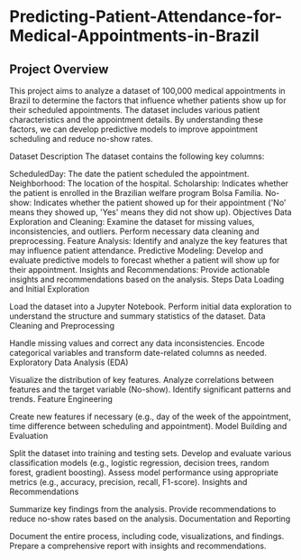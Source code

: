 # Predicting-Patient-Attendance-for-Medical-Appointments-in-Brazil

## Project Overview
This project aims to analyze a dataset of 100,000 medical appointments in Brazil to determine the factors that influence whether patients show up for their scheduled appointments. The dataset includes various patient characteristics and the appointment details. By understanding these factors, we can develop predictive models to improve appointment scheduling and reduce no-show rates.

Dataset Description
The dataset contains the following key columns:

ScheduledDay: The date the patient scheduled the appointment.
Neighborhood: The location of the hospital.
Scholarship: Indicates whether the patient is enrolled in the Brazilian welfare program Bolsa Família.
No-show: Indicates whether the patient showed up for their appointment ('No' means they showed up, 'Yes' means they did not show up).
Objectives
Data Exploration and Cleaning: Examine the dataset for missing values, inconsistencies, and outliers. Perform necessary data cleaning and preprocessing.
Feature Analysis: Identify and analyze the key features that may influence patient attendance.
Predictive Modeling: Develop and evaluate predictive models to forecast whether a patient will show up for their appointment.
Insights and Recommendations: Provide actionable insights and recommendations based on the analysis.
Steps
Data Loading and Initial Exploration

Load the dataset into a Jupyter Notebook.
Perform initial data exploration to understand the structure and summary statistics of the dataset.
Data Cleaning and Preprocessing

Handle missing values and correct any data inconsistencies.
Encode categorical variables and transform date-related columns as needed.
Exploratory Data Analysis (EDA)

Visualize the distribution of key features.
Analyze correlations between features and the target variable (No-show).
Identify significant patterns and trends.
Feature Engineering

Create new features if necessary (e.g., day of the week of the appointment, time difference between scheduling and appointment).
Model Building and Evaluation

Split the dataset into training and testing sets.
Develop and evaluate various classification models (e.g., logistic regression, decision trees, random forest, gradient boosting).
Assess model performance using appropriate metrics (e.g., accuracy, precision, recall, F1-score).
Insights and Recommendations

Summarize key findings from the analysis.
Provide recommendations to reduce no-show rates based on the analysis.
Documentation and Reporting

Document the entire process, including code, visualizations, and findings.
Prepare a comprehensive report with insights and recommendations.
